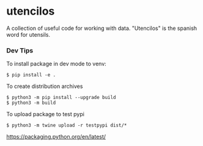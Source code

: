 # utencilos

A collection of useful code for working with data. "Utencilos" is the spanish word for utensils.

### Dev Tips

To install package in dev mode to venv:
```
$ pip install -e .
```

To create distribution archives
```
$ python3 -m pip install --upgrade build
$ python3 -m build
```

To upload package to test pypi
```
$ python3 -m twine upload -r testpypi dist/*
```


https://packaging.python.org/en/latest/